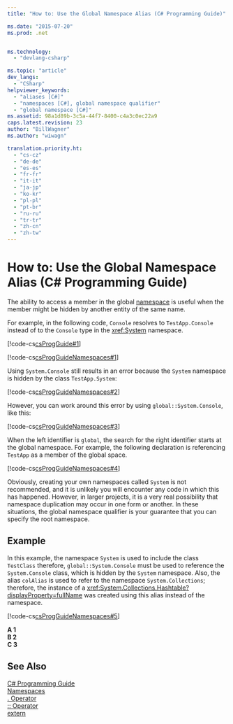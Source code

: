 ```yaml
---
title: "How to: Use the Global Namespace Alias (C# Programming Guide)"

ms.date: "2015-07-20"
ms.prod: .net


ms.technology: 
  - "devlang-csharp"

ms.topic: "article"
dev_langs: 
  - "CSharp"
helpviewer_keywords: 
  - "aliases [C#]"
  - "namespaces [C#], global namespace qualifier"
  - "global namespace [C#]"
ms.assetid: 98a1d89b-3c5a-44f7-8400-c4a3c0ec22a9
caps.latest.revision: 23
author: "BillWagner"
ms.author: "wiwagn"

translation.priority.ht: 
  - "cs-cz"
  - "de-de"
  - "es-es"
  - "fr-fr"
  - "it-it"
  - "ja-jp"
  - "ko-kr"
  - "pl-pl"
  - "pt-br"
  - "ru-ru"
  - "tr-tr"
  - "zh-cn"
  - "zh-tw"
---
```

# How to: Use the Global Namespace Alias (C# Programming Guide)
The ability to access a member in the global [namespace](../../../csharp/language-reference/keywords/namespace.md) is useful when the member might be hidden by another entity of the same name.  
  
 For example, in the following code, `Console` resolves to `TestApp.Console` instead of to the `Console` type in the <xref:System> namespace.  
  
 [!code-cs[csProgGuide#1](../../../csharp/programming-guide/inside-a-program/codesnippet/CSharp/how-to-use-the-global-namespace-alias_1.cs)]  
  
 [!code-cs[csProgGuideNamespaces#1](../../../csharp/programming-guide/namespaces/codesnippet/CSharp/how-to-use-the-global-namespace-alias_2.cs)]  
  
 Using `System.Console` still results in an error because the `System` namespace is hidden by the class `TestApp.System`:  
  
 [!code-cs[csProgGuideNamespaces#2](../../../csharp/programming-guide/namespaces/codesnippet/CSharp/how-to-use-the-global-namespace-alias_3.cs)]  
  
 However, you can work around this error by using `global::System.Console`, like this:  
  
 [!code-cs[csProgGuideNamespaces#3](../../../csharp/programming-guide/namespaces/codesnippet/CSharp/how-to-use-the-global-namespace-alias_4.cs)]  
  
 When the left identifier is `global`, the search for the right identifier starts at the global namespace. For example, the following declaration is referencing `TestApp` as a member of the global space.  
  
 [!code-cs[csProgGuideNamespaces#4](../../../csharp/programming-guide/namespaces/codesnippet/CSharp/how-to-use-the-global-namespace-alias_5.cs)]  
  
 Obviously, creating your own namespaces called `System` is not recommended, and it is unlikely you will encounter any code in which this has happened. However, in larger projects, it is a very real possibility that namespace duplication may occur in one form or another. In these situations, the global namespace qualifier is your guarantee that you can specify the root namespace.  
  
## Example  
 In this example, the namespace `System` is used to include the class `TestClass` therefore, `global::System.Console` must be used to reference the `System.Console` class, which is hidden by the `System` namespace. Also, the alias `colAlias` is used to refer to the namespace `System.Collections`; therefore, the instance of a <xref:System.Collections.Hashtable?displayProperty=fullName> was created using this alias instead of the namespace.  
  
 [!code-cs[csProgGuideNamespaces#5](../../../csharp/programming-guide/namespaces/codesnippet/CSharp/how-to-use-the-global-namespace-alias_6.cs)]  
  
 **A 1**  
**B 2**  
**C 3**   
## See Also  
 [C# Programming Guide](../../../csharp/programming-guide/index.md)   
 [Namespaces](../../../csharp/programming-guide/namespaces/index.md)   
 [. Operator](../../../csharp/language-reference/operators/member-access-operator.md)   
 [:: Operator](../../../csharp/language-reference/operators/namespace-alias-qualifer.md)   
 [extern](../../../csharp/language-reference/keywords/extern.md)
